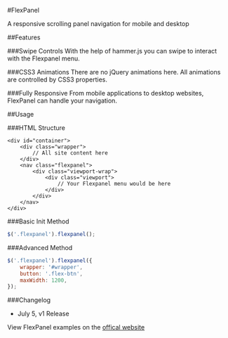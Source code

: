 #FlexPanel

A responsive scrolling panel navigation for mobile and desktop

##Features

###Swipe Controls
With the help of hammer.js you can swipe to interact with the Flexpanel menu.


###CSS3 Animations
There are no jQuery animations here. All animations are controlled by CSS3 properties.

###Fully Responsive
From mobile applications to desktop websites, FlexPanel can handle your navigation.

##Usage

###HTML Structure
```
<div id="container">
	<div class="wrapper">
		// All site content here
	</div>
	<nav class="flexpanel">
		<div class="viewport-wrap">
			<div class="viewport">
				// Your Flexpanel menu would be here
			</div>
		</div>
	</nav>
</div>
```

###Basic Init Method
```javascript
$('.flexpanel').flexpanel();
```

###Advanced Method
```javascript
$('.flexpanel').flexpanel({
    wrapper: '#wrapper',
    button: '.flex-btn',
	maxWidth: 1200,    
});
```

###Changelog
- July 5, v1 Release

View FlexPanel examples on the [offical website](http://cnkt.ca/flexpanel/)

